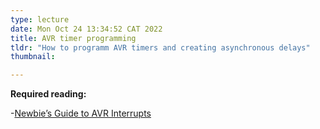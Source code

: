 ```yaml
---
type: lecture
date: Mon Oct 24 13:34:52 CAT 2022
title: AVR timer programming
tldr: "How to programm AVR timers and creating asynchronous delays"
thumbnail: 

---
```


**Required reading:**
 
-[Newbie’s Guide to AVR Interrupts](http://www.github.com/abcminiuser/avr-tutorials/blob/master/Interrupts/Output/Interrupts.pdf?raw=true)



